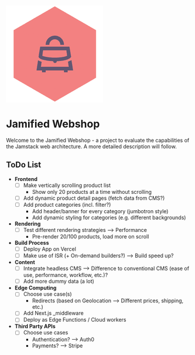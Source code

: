 ![Jamified Webshop](./public/logo/logo_jamified-webshop.png "Jamified Webshop")

# Jamified Webshop

Welcome to the Jamified Webshop - a project to evaluate the capabilities of the Jamstack web
architecture. A more detailed description will follow.

## ToDo List

- **Frontend**
    - [ ] Make vertically scrolling product list
        - Show only 20 products at a time without scrolling
    - [ ] Add dynamic product detail pages (fetch data from CMS?)
    - [ ] Add product categories (incl. filter?)
        - Add header/banner for every category (jumbotron style)
        - Add dynamic styling for categories (e.g. different backgrounds)
- **Rendering**
    - [ ] Test different rendering strategies --> Performance
        - Pre-render 20/100 products, load more on scroll
- **Build Process**
    - [ ] Deploy App on Vercel
    - [ ] Make use of ISR (+ On-demand builders?) --> Build speed up?
- **Content**
    - [ ] Integrate headless CMS --> Difference to conventional CMS (ease of use, performance,
      workflow, etc.)?
    - [ ] Add more dummy data (a lot)
- **Edge Computing**
    - [ ] Choose use case(s)
        - Redirects (based on Geolocation --> Different prices, shipping, etc.)
    - [ ] Add Next.js _middleware
    - [ ] Deploy as Edge Functions / Cloud workers
- **Third Party APIs**
    - [ ] Choose use cases
        - Authentication? --> Auth0
        - Payments? --> Stripe
